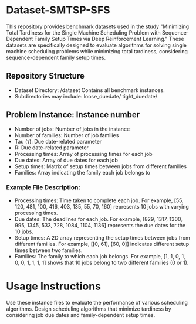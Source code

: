 # Dataset-SMTSP-SFS

This repository provides benchmark datasets used in the study "Minimizing Total Tardiness for the Single Machine Scheduling Problem with Sequence-Dependent Family Setup Times via Deep Reinforcement Learning." These datasets are specifically designed to evaluate algorithms for solving single machine scheduling problems while minimizing total tardiness, considering sequence-dependent family setup times.

## Repository Structure
* Dataset Directory: /dataset
  Contains all benchmark instances.
* Subdirectories may include:
  loose_duedate/
  tight_duedate/
  
## Problem Instance: Instance number
* Number of jobs: Number of jobs in the instance
* Number of families: Number of job families
* Tau (τ): Due date-related parameter
* R: Due date-related parameter
* Processing times: Array of processing times for each job
* Due dates: Array of due dates for each job
* Setup times: Matrix of setup times between jobs from different families
* Families: Array indicating the family each job belongs to

### Example File Description:
* Processing times: Time taken to complete each job. For example, [55, 120, 481, 100, 416, 403, 135, 55, 70, 160] represents 10 jobs with varying processing times.
* Due dates: The deadlines for each job. For example, [829, 1317, 1300, 995, 1345, 533, 728, 1084, 1104, 1136] represents the due dates for the 10 jobs.
* Setup times: A 2D array representing the setup times between jobs from different families. For example, [[0, 61], [60, 0]] indicates different setup times between two families.
* Families: The family to which each job belongs. For example, [1, 1, 0, 1, 0, 0, 1, 1, 1, 1] shows that 10 jobs belong to two different families (0 or 1).

# Usage Instructions
Use these instance files to evaluate the performance of various scheduling algorithms.
Design scheduling algorithms that minimize tardiness by considering job due dates and family-dependent setup times.
